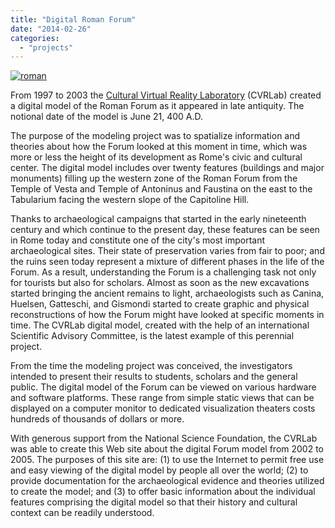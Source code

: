 ```yaml
---
title: "Digital Roman Forum"
date: "2014-02-26"
categories: 
  - "projects"
---
```


[![roman](images/roman.jpg)](http://sandbox.idre.ucla.edu/sandbox/wp-content/uploads/2014/02/roman.jpg)

From 1997 to 2003 the [Cultural Virtual Reality Laboratory](http://www.cvrlab.org/) (CVRLab) created a digital model of the Roman Forum as it appeared in late antiquity. The notional date of the model is June 21, 400 A.D.

The purpose of the modeling project was to spatialize information and theories about how the Forum looked at this moment in time, which was more or less the height of its development as Rome's civic and cultural center. The digital model includes over twenty features (buildings and major monuments) filling up the western zone of the Roman Forum from the Temple of Vesta and Temple of Antoninus and Faustina on the east to the Tabularium facing the western slope of the Capitoline Hill.

Thanks to archaeological campaigns that started in the early nineteenth century and which continue to the present day, these features can be seen in Rome today and constitute one of the city's most important archaeological sites. Their state of preservation varies from fair to poor; and the ruins seen today represent a mixture of different phases in the life of the Forum. As a result, understanding the Forum is a challenging task not only for tourists but also for scholars. Almost as soon as the new excavations started bringing the ancient remains to light, archaeologists such as Canina, Huelsen, Gatteschi, and Gismondi started to create graphic and physical reconstructions of how the Forum might have looked at specific moments in time. The CVRLab digital model, created with the help of an international Scientific Advisory Committee, is the latest example of this perennial project.

From the time the modeling project was conceived, the investigators intended to present their results to students, scholars and the general public. The digital model of the Forum can be viewed on various hardware and software platforms. These range from simple static views that can be displayed on a computer monitor to dedicated visualization theaters costs hundreds of thousands of dollars or more.

With generous support from the National Science Foundation, the CVRLab was able to create this Web site about the digital Forum model from 2002 to 2005. The purposes of this site are: (1) to use the Internet to permit free use and easy viewing of the digital model by people all over the world; (2) to provide documentation for the archaeological evidence and theories utilized to create the model; and (3) to offer basic information about the individual features comprising the digital model so that their history and cultural context can be readily understood.
